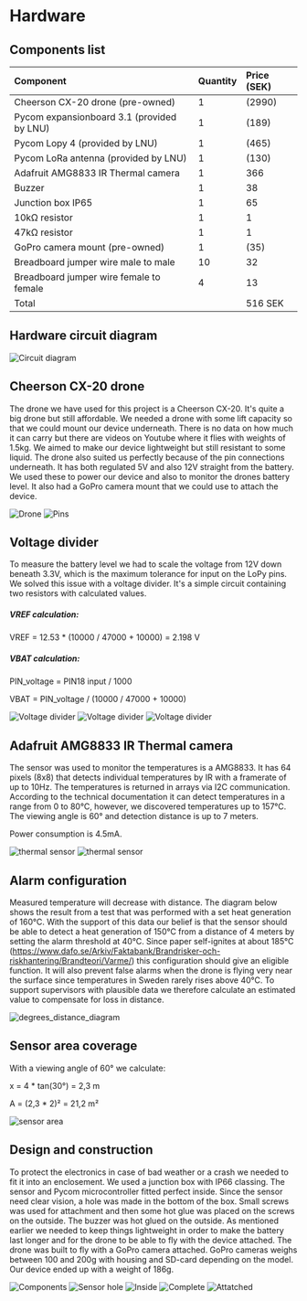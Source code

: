 # Hardware

## Components list
|Component  | Quantity   |Price (SEK) |
|:----|:------------- |:---------------|
|Cheerson CX-20 drone (pre-owned) |1    |(2990)
|Pycom expansionboard 3.1 (provided by LNU)   |1   |(189)
|Pycom Lopy 4  (provided by LNU)  |1  |(465)
|Pycom LoRa antenna (provided by LNU)  |1   |(130)
|Adafruit AMG8833 IR Thermal camera|1|366
|Buzzer|1|38
|Junction box IP65|1|65
|10kΩ resistor|1|1
|47kΩ resistor|1|1
|GoPro camera mount (pre-owned)|1   |(35)
|Breadboard jumper wire male to male  |10   |32
|Breadboard jumper wire female to female    |4    |13
|Total||516 SEK

## Hardware circuit diagram
![Circuit diagram](/doc/img/circuit_diagram.png "Circuit diagram")

## Cheerson CX-20 drone
The drone we have used for this project is a Cheerson CX-20. It's quite a big drone but still affordable. We needed a drone with some lift capacity so that we could mount our device underneath. There is no data on how much it can carry but there are videos on Youtube where it flies with weights of 1.5kg. We aimed to make our device lightweight but still resistant to some liquid.
The drone also suited us perfectly because of the pin connections underneath. It has both regulated 5V and also 12V straight from the battery. We used these to power our device and also to monitor the drones battery level.
It also had a GoPro camera mount that we could use to attach the device.

![Drone](/doc/img/drone.jpg "Drone")
![Pins](/doc/img/pins.jpg "Drone pins")



## Voltage divider
To measure the battery level we had to scale the voltage from 12V down beneath 3.3V, which is the maximum tolerance for input on the LoPy pins. We solved this issue with a voltage divider. It's a simple circuit containing two resistors with calculated values.

##### VREF calculation:

VREF = 12.53 * (10000 / 47000 + 10000) = 2.198 V

##### VBAT calculation:
PIN_voltage = PIN18 input / 1000

VBAT = PIN_voltage / (10000 / 47000 + 10000)

![Voltage divider](/doc/img/vd1.jpg "Voltage divider")
![Voltage divider](/doc/img/vd2.jpg "Voltage divider")
![Voltage divider](/doc/img/vd3.jpg "Voltage divider")


## Adafruit AMG8833 IR Thermal camera
The sensor was used to monitor the temperatures is a AMG8833. It has 64 pixels (8x8) that detects individual temperatures by IR with a framerate of up to 10Hz. The temperatures is returned in arrays via I2C communication. According to the technical documentation it can detect temperatures in a range from 0 to 80°C, however, we discovered temperatures up to 157°C. The viewing angle is 60° and detection distance is up to 7 meters.

Power consumption is 4.5mA.

![thermal sensor](/doc/img/thermal1.jpg "thermal sensor")
![thermal sensor](/doc/img/thermal2.jpg "thermal sensor")

## Alarm configuration

Measured temperature will decrease with distance. The diagram below shows the result from a test that was performed with a set heat generation of 160°C. With the support of this data our belief is that the sensor should be able to detect a heat generation of 150°C from a distance of 4 meters by setting the alarm threshold at 40°C. Since paper self-ignites at about 185°C (https://www.dafo.se/Arkiv/Faktabank/Brandrisker-och-riskhantering/Brandteori/Varme/) this configuration should give an eligible function. It will also prevent false alarms when the drone is flying very near the surface since temperatures in Sweden rarely rises above 40°C. To support supervisors with plausible data we therefore calculate an estimated value to compensate for loss in distance.  

![degrees_distance_diagram](/doc/img/degrees_distance_diagram.png)

## Sensor area coverage
With a viewing angle of 60° we calculate:

x = 4 * tan(30°) = 2,3 m

A = (2,3 * 2)² = 21,2 m²

![sensor area](/doc/img/sensor_area_calculation.jpg "sensor_area_calculation")


## Design and construction
To protect the electronics in case of bad weather or a crash we needed to fit it into an enclosement. We used a junction box with IP66 classing.
The sensor and Pycom microcontroller fitted perfect inside. Since the sensor need clear vision, a hole was made in the bottom of the box. Small screws was used for attachment and then some hot glue was placed on the screws on the outside. The buzzer was hot glued on the outside.
As mentioned earlier we needed to keep things lightweight in order to make the battery last longer and for the drone to be able to fly with the device attached. The drone was built to fly with a GoPro camera attached. GoPro cameras weighs between 100 and 200g with housing and SD-card depending on the model. Our device ended up with a weight of 186g.  


![Components](/doc/img/build1.jpg "Components")
![Sensor hole](/doc/img/build3.jpg "Sensor hole")
![Inside](/doc/img/build4.jpg "Inside junction box")
![Complete](/doc/img/complete1.jpg "The completed device")
![Attatched](/doc/img/complete2.jpg "Attached to drone")
